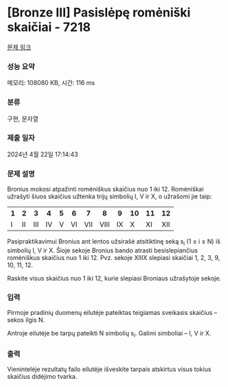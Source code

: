 # [Bronze III] Pasislėpę romėniški skaičiai - 7218 

[문제 링크](https://www.acmicpc.net/problem/7218) 

### 성능 요약

메모리: 108080 KB, 시간: 116 ms

### 분류

구현, 문자열

### 제출 일자

2024년 4월 22일 17:14:43

### 문제 설명

<p>Bronius mokosi atpažinti romėniškus skaičius nuo 1 iki 12. Romėniškai užrašyti šiuos skaičius užtenka trijų simbolių I, V ir X, o užrašomi jie taip:</p>

<table class="table table-bordered table-center-50 th-center td-center">
	<tbody>
		<tr>
			<th>1</th>
			<th>2</th>
			<th>3</th>
			<th>4</th>
			<th>5</th>
			<th>6</th>
			<th>7</th>
			<th>8</th>
			<th>9</th>
			<th>10</th>
			<th>11</th>
			<th>12</th>
		</tr>
		<tr>
			<td>I</td>
			<td>II</td>
			<td>III</td>
			<td>IV</td>
			<td>V</td>
			<td>VI</td>
			<td>VII</td>
			<td>VIII</td>
			<td>IX</td>
			<td>X</td>
			<td>XI</td>
			<td>XII</td>
		</tr>
	</tbody>
</table>

<p>Pasipraktikavimui Bronius ant lentos užsirašė atsitiktinę seką s<sub>i</sub> (1 ≤ i ≤ N) iš simbolių I, V ir X. Šioje sekoje Bronius bando atrasti besislepiančius romėniškus skaičius nuo 1 iki 12. Pvz. sekoje XIIIX slepiasi skaičiai 1, 2, 3, 9, 10, 11, 12.</p>

<p>Raskite visus skaičius nuo 1 iki 12, kurie slepiasi Broniaus užrašytoje sekoje.</p>

### 입력 

 <p>Pirmoje pradinių duomenų eilutėje pateiktas teigiamas sveikasis skaičius – sekos ilgis N.</p>

<p>Antroje eilutėje be tarpų pateikti N simbolių s<sub>i</sub>. Galimi simboliai – I, V ir X.</p>

### 출력 

 <p>Vienintelėje rezultatų failo eilutėje išveskite tarpais atskirtus visus tokius skaičius didėjimo tvarka.</p>


